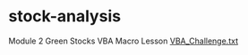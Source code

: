 # stock-analysis
Module 2 Green Stocks VBA Macro Lesson
[VBA_Challenge.txt](https://github.com/taktak2022/stock-analysis/files/8358808/VBA_Challenge.txt)
